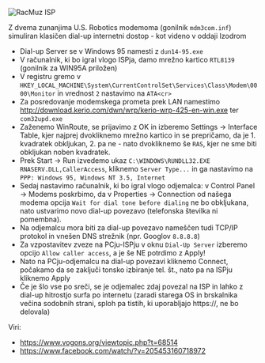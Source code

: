 ![RacMuz ISP](https://raw.githubusercontent.com/markostamcar/muzej.si/master/dial-up/modem.jpg)

Z dvema zunanjima U.S. Robotics modemoma (gonilnik `mdm3com.inf`) simuliran klasičen dial-up internetni dostop - kot videno v oddaji Izodrom
- Dial-up Server se v Windows 95 namesti z `dun14-95.exe`
- V računalnik, ki bo igral vlogo ISPja, damo mrežno kartico `RTL8139` (gonilnik za WIN95A priložen)
- V registru gremo v `HKEY_LOCAL_MACHINE\System\CurrentControlSet\Services\Class\Modem\0000\Monitor` in vrednost `2` nastavimo na `ATA<cr>`
- Za posredovanje modemskega prometa prek LAN namestimo http://download.kerio.com/dwn/wrp/kerio-wrp-425-en-win.exe ter `com32upd.exe`
- Zaženemo WinRoute, se prijavimo z OK in izberemo Settings -> Interface Table, kjer najprej dvokliknemo mrežno kartico in se prepričamo, da je 1. kvadratek obkljukan, 2. pa ne - nato dvokliknemo še `RAS`, kjer ne sme biti obkljukan noben kvadratek.
- Prek Start -> Run izvedemo ukaz `C:\WINDOWS\RUNDLL32.EXE RNASERV.DLL,CallerAccess`, kliknemo `Server Type...` in ga nastavimo na `PPP: Windows 95, Windows NT 3.5, Internet`
- Sedaj nastavimo računalnik, ki bo igral vlogo odjemalca: v Control Panel -> Modems poskrbimo, da  v Properties -> Connection od našega modema opcija `Wait for dial tone before dialing` ne bo obkljukana, nato ustvarimo novo dial-up povezavo (telefonska številka ni pomembna).
- Na odjemalcu mora biti za dial-up povezavo nameščen tudi TCP/IP protokol in vnešen DNS strežnik (npr. Googlov `8.8.8.8`)
- Za vzpostavitev zveze na PCju-ISPju v oknu `Dial-Up Server` izberemo opcijo `Allow caller access`, a je še NE potrdimo z Apply!
- Nato na PCju-odjemalcu na dial-up povezavi kliknemo Connect, počakamo da se zaključi tonsko izbiranje tel. št., nato pa na ISPju kliknemo Apply
- Če je šlo vse po sreči, se je odjemalec zdaj povezal na ISP in lahko z dial-up hitrostjo surfa po internetu (zaradi starega OS in brskalnika večina sodobnih strani, sploh pa tistih, ki uporabljajo https://, ne bo delovala)

Viri:
- https://www.vogons.org/viewtopic.php?t=68514
- https://www.facebook.com/watch/?v=205453160718972
